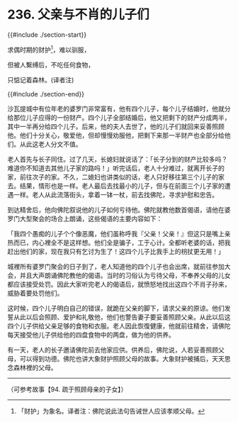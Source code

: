# 236. 父亲与不肖的儿子们
{{#include ./section-start}}

求偶时期的财护[^1]，难以驯服，

但被人繫缚后，不吃任何食物，

只惦记着森林。(译者注)

{{#include ./section-end}}

沙瓦提城中有位年老的婆罗门非常富有，他有四个儿子，每个儿子结婚时，他就分给那位儿子应得的一份财产。四个儿子全部结婚后，他又把剩下的财产分成两半，其中一半再分给四个儿子。后来，他的夫人去世了，他的儿子们就回来妥善照顾他。他们十分关心，敬爱他，但却慢慢劝服他，把剩下来那一半财产也全部分给他们。从此这老人分文不值。

老人首先与长子同住。过了几天，长媳妇就说话了：「长子分到的财产比较多吗？难道你不知道去其他儿子家的路吗！」听完话后，老人十分难过，就离开长子的家，前往次子的家。不久，二媳妇也讲类似的话，老人只好移往第三个儿子的家去。结果，情形也是一样。老人最后去找最小的儿子，但与在前面三个儿子家的遭遇一样。老人从此流落街头，拿着一钵一杖，前去找佛陀，寻求护慰和忠告。

到达精舍后，他向佛陀叙说他的儿子如何亏待他。佛陀就教他数首偈语，请他在婆罗门大型聚会的场合上朗诵，这些偈语的主要内容如下：

「我四个愚痴的儿子个个像恶魔，他们虽称呼我『父亲！父亲！』但这只是嘴上亲热而已，内心裡全不是这样想。他们全是骗子，工于心计。全都听老婆的话，把我赶出他们的家，现在我只有乞讨为生了！这四个儿子比我手上的枴扙更无用！」

城裡所有婆罗门聚会的日子到了，老人知道他的四个儿子也会出席，就前往参加大会，并且大声朗诵佛陀教他的偈语。当时的习俗认为亏待父母，不奉养父母的儿女都应该接受处罚。因此大家听完老人的偈语后，就愤怒地找出这四个不肖子孙来，威胁着要处罚他们。

这时候，四个儿子明白自己的错误，就跪在父亲的脚下，请求父亲的原谅。他们发誓从此以后会照顾、爱护和礼敬他，他们也警告妻子要妥善照顾父亲。从此以后这四个儿子供给父亲足够的食物和衣服。老人因此恢復健康，他就前往精舍，请佛陀每天接受他儿子供给他的四盘食物中的两盘，做为他的供养。

有一天，老人的长子邀请佛陀前去他家应供。供养后，佛陀说，人若妥善照顾父母，可以得到功德。佛陀也讲大象财护照顾父母的故事。大象财护被捕后，天天思念森林裡的父母。


---



[^1]: 「财护」为象名。译者注：佛陀说此法句告诫世人应该孝顺父母。

（可参考故事【94. 疏于照顾母亲的子女】）

